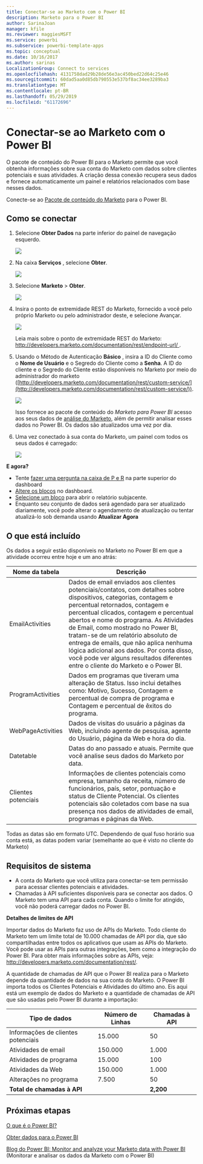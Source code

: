 ```yaml
---
title: Conectar-se ao Marketo com o Power BI
description: Marketo para o Power BI
author: SarinaJoan
manager: kfile
ms.reviewer: maggiesMSFT
ms.service: powerbi
ms.subservice: powerbi-template-apps
ms.topic: conceptual
ms.date: 10/16/2017
ms.author: sarinas
LocalizationGroup: Connect to services
ms.openlocfilehash: 4131758dad29b28de56e3ac450bed22d64c25e46
ms.sourcegitcommit: 60dad5aa0d85db790553e537bf8ac34ee3289ba3
ms.translationtype: MT
ms.contentlocale: pt-BR
ms.lasthandoff: 05/29/2019
ms.locfileid: "61172696"
---
```

# <a name="connect-to-marketo-with-power-bi"></a>Conectar-se ao Marketo com o Power BI
O pacote de conteúdo do Power BI para o Marketo permite que você obtenha informações sobre sua conta do Marketo com dados sobre clientes potenciais e suas atividades. A criação dessa conexão recupera seus dados e fornece automaticamente um painel e relatórios relacionados com base nesses dados.

Conecte-se ao [Pacote de conteúdo do Marketo](https://app.powerbi.com/getdata/services/marketo) para o Power BI.

## <a name="how-to-connect"></a>Como se conectar
1. Selecione **Obter Dados** na parte inferior do painel de navegação esquerdo.
   
   ![](media/service-connect-to-marketo/pbi_getdata.png)
2. Na caixa **Serviços** , selecione **Obter**.
   
   ![](media/service-connect-to-marketo/pbi_getservices.png) 
3. Selecione **Marketo** \> **Obter**.
   
   ![](media/service-connect-to-marketo/marketo.png)
4. Insira o ponto de extremidade REST do Marketo, fornecido a você pelo próprio Marketo ou pelo administrador deste, e selecione Avançar.
   
   ![](media/service-connect-to-marketo/pbi_marketoconnect.png)
   
   Leia mais sobre o ponto de extremidade REST do Marketo: [http://developers.marketo.com/documentation/rest/endpoint-url/ ](http://developers.marketo.com/documentation/rest/endpoint-url/).
5. Usando o Método de Autenticação **Básico** , insira a ID do Cliente como o **Nome de Usuário** e o Segredo do Cliente como a **Senha**. A ID do cliente e o Segredo do Cliente estão disponíveis no Marketo por meio do administrador do marketo ([http://developers.marketo.com/documentation/rest/custom-service/](http://developers.marketo.com/documentation/rest/custom-service/)). 
   
   ![](media/service-connect-to-marketo/pbi_marketosignin.png)
   
   Isso fornece ao pacote de conteúdo do *Marketo para Power BI* acesso aos seus dados de [análise do Marketo](https://powerbi.microsoft.com/integrations/marketo), além de permitir analisar esses dados no Power BI. Os dados são atualizados uma vez por dia.
6. Uma vez conectado à sua conta do Marketo, um painel com todos os seus dados é carregado:
   
   ![](media/service-connect-to-marketo/pbi_marketodash.png)

**E agora?**

* Tente [fazer uma pergunta na caixa de P e R](consumer/end-user-q-and-a.md) na parte superior do dashboard
* [Altere os blocos](service-dashboard-edit-tile.md) no dashboard.
* [Selecione um bloco](consumer/end-user-tiles.md) para abrir o relatório subjacente.
* Enquanto seu conjunto de dados será agendado para ser atualizado diariamente, você pode alterar o agendamento de atualização ou tentar atualizá-lo sob demanda usando **Atualizar Agora**

## <a name="whats-included"></a>O que está incluído
Os dados a seguir estão disponíveis no Marketo no Power BI em que a atividade ocorreu entre hoje e um ano atrás:

| Nome da tabela | Descrição |
| --- | --- |
| EmailActivities |Dados de email enviados aos clientes potenciais/contatos, com detalhes sobre dispositivos, categorias, contagem e percentual retornados, contagem e percentual clicados, contagem e percentual abertos e nome do programa. As Atividades de Email, como mostrado no Power BI, tratam-se de um relatório absoluto de entrega de emails, que não aplica nenhuma lógica adicional aos dados. Por conta disso, você pode ver alguns resultados diferentes entre o cliente do Marketo e o Power BI. |
| ProgramActivities |Dados em programas que tiveram uma alteração de Status. Isso inclui detalhes como: Motivo, Sucesso, Contagem e percentual de compra de programa e Contagem e percentual de êxitos do programa. |
| WebPageActivities |Dados de visitas do usuário a páginas da Web, incluindo agente de pesquisa, agente do Usuário, página da Web e hora do dia. |
| Datetable |Datas do ano passado e atuais.  Permite que você analise seus dados do Marketo por data. |
| Clientes potenciais |Informações de clientes potenciais como empresa, tamanho da receita, número de funcionários, país, setor, pontuação e status de Cliente Potencial. Os clientes potenciais são coletados com base na sua presença nos dados de atividades de email, programas e páginas da Web. |

Todas as datas são em formato UTC. Dependendo de qual fuso horário sua conta está, as datas podem variar (semelhante ao que é visto no cliente do Marketo)

## <a name="system-requirements"></a>Requisitos de sistema
* A conta do Marketo que você utiliza para conectar-se tem permissão para acessar clientes potenciais e atividades.
* Chamadas à API suficientes disponíveis para se conectar aos dados.  O Marketo tem uma API para cada conta.  Quando o limite for atingido, você não poderá carregar dados no Power BI. 

**Detalhes de limites de API**

Importar dados do Marketo faz uso de APIs do Marketo. Todo cliente do Marketo tem um limite total de 10.000 chamadas de API por dia, que são compartilhadas entre todos os aplicativos que usam as APIs do Marketo. Você pode usar as APIs para outras integrações, bem como a integração do Power BI. Para obter mais informações sobre as APIs, veja: <http://developers.marketo.com/documentation/rest/>.

A quantidade de chamadas de API que o Power BI realiza para o Marketo depende da quantidade de dados na sua conta do Marketo. O Power BI importa todos os Clientes Potenciais e Atividades do último ano. Eis aqui está um exemplo de dados do Marketo e a quantidade de chamadas de API que são usadas pelo Power BI durante a importação:  

| Tipo de dados | Número de Linhas | Chamadas à API |
| --- | --- | --- |
| Informações de clientes potenciais |15.000 |50 |
| Atividades de email |150.000 |1.000 |
| Atividades de programa |15.000 |100 |
| Atividades da Web |150.000 |1.000 |
| Alterações no programa |7.500 |50 |
| **Total de chamadas à API** | |**2,200** |

## <a name="next-steps"></a>Próximas etapas
[O que é o Power BI?](power-bi-overview.md)

[Obter dados para o Power BI](service-get-data.md)

[Blog do Power BI: Monitor and analyze your Marketo data with Power BI](http://blogs.msdn.com/b/powerbi/archive/2015/03/19/monitor-and-analyze-your-marketo-data-with-power-bi.aspx) (Monitorar e analisar os dados da Marketo com o Power BI)


